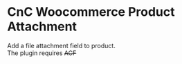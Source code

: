 # CnC Woocommerce Product Attachment
Add a file attachment field to product.  
The plugin requires ~~ACF~~
